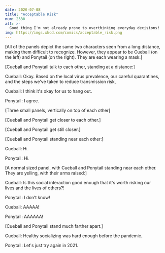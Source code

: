 ```yaml
---
date: 2020-07-08
title: "Acceptable Risk"
num: 2330
alt: >-
  Good thing I'm not already prone to overthinking everyday decisions!
img: https://imgs.xkcd.com/comics/acceptable_risk.png
---
```

[All of the panels depict the same two characters seen from a long distance, making them difficult to recognize. However, they appear to be Cueball (on the left) and Ponytail (on the right). They are each wearing a mask.]

[Cueball and Ponytail talk to each other, standing at a distance:]

Cueball: Okay. Based on the local virus prevalence, our careful quarantines, and the steps we've taken to reduce transmission risk,

Cueball: I think it's okay for us to hang out.

Ponytail: I agree.

[Three small panels, vertically on top of each other]

[Cueball and Ponytail get closer to each other.]

[Cueball and Ponytail get still closer.]

[Cueball and Ponytail standing near each other:]

Cueball: Hi.

Ponytail: Hi.

[A normal sized panel, with Cueball and Ponytail standing near each other. They are yelling, with their arms raised:]

Cueball: Is this social interaction good enough that it's worth risking our lives and the lives of others?!

Ponytail: I don't know!

Cueball: AAAAA!

Ponytail: AAAAAA!

[Cueball and Ponytail stand much farther apart.]

Cueball: Healthy socializing was hard enough before the pandemic.

Ponytail: Let's just try again in 2021.